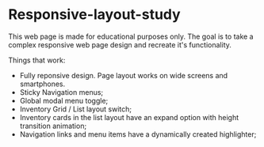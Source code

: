 # Responsive-layout-study

This web page is made for educational purposes only. The goal is to take a complex responsive web page design and recreate it's functionality.

Things that work:

- Fully reponsive design. Page layout works on wide screens and smartphones.
- Sticky Navigation menus;
- Global modal menu toggle; 
- Inventory Grid / List layout switch;
- Inventory cards in the list layout have an expand option with height transition animation;
- Navigation links and menu items have a dynamically created highlighter;
